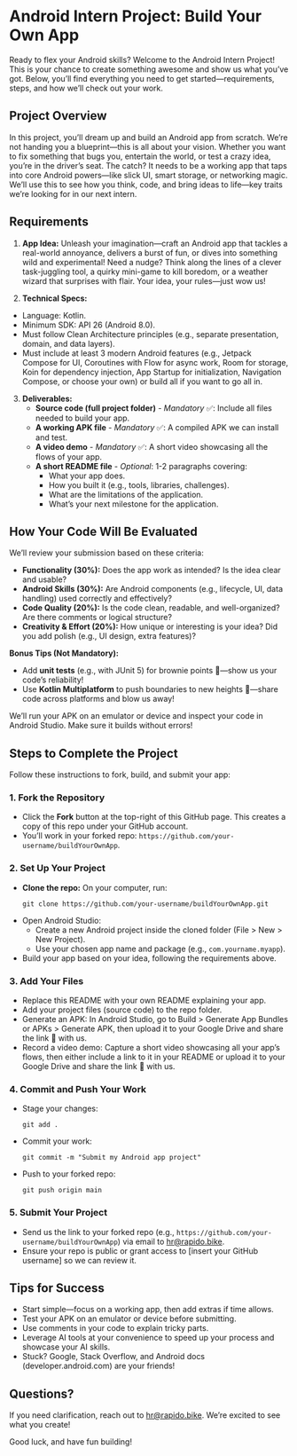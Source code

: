 # Android Intern Project: Build Your Own App

Ready to flex your Android skills? Welcome to the Android Intern Project! This is your chance to create something awesome and show us what you’ve got. Below, you’ll find everything you need to get started—requirements, steps, and how we’ll check out your work.

## Project Overview
In this project, you’ll dream up and build an Android app from scratch. We’re not handing you a blueprint—this is all about your vision. Whether you want to fix something that bugs you, entertain the world, or test a crazy idea, you’re in the driver’s seat. The catch? It needs to be a working app that taps into core Android powers—like slick UI, smart storage, or networking magic. We’ll use this to see how you think, code, and bring ideas to life—key traits we’re looking for in our next intern.

## Requirements
1. **App Idea:** Unleash your imagination—craft an Android app that tackles a real-world annoyance, delivers a burst of fun, or dives into something wild and experimental! Need a nudge? Think along the lines of a clever task-juggling tool, a quirky mini-game to kill boredom, or a weather wizard that surprises with flair. Your idea, your rules—just wow us!  

2. **Technical Specs:**  
- Language: Kotlin.  
- Minimum SDK: API 26 (Android 8.0).  
- Must follow Clean Architecture principles (e.g., separate presentation, domain, and data layers).  
- Must include at least 3 modern Android features (e.g., Jetpack Compose for UI, Coroutines with Flow for async work, Room for storage, Koin for dependency injection, App Startup for initialization, Navigation Compose, or choose your own) or build all if you want to go all in.  
 
3. **Deliverables:**  
   - **Source code (full project folder)** - *Mandatory* ✅: Include all files needed to build your app.  
   - **A working APK file** - *Mandatory* ✅: A compiled APK we can install and test.  
   - **A video demo** - *Mandatory* ✅: A short video showcasing all the flows of your app.  
   - **A short README file** - *Optional*: 1-2 paragraphs covering:  
     - What your app does.  
     - How you built it (e.g., tools, libraries, challenges).  
     - What are the limitations of the application.  
     - What’s your next milestone for the application. 

## How Your Code Will Be Evaluated
We’ll review your submission based on these criteria:  
- **Functionality (30%):** Does the app work as intended? Is the idea clear and usable?  
- **Android Skills (30%):** Are Android components (e.g., lifecycle, UI, data handling) used correctly and effectively?  
- **Code Quality (20%):** Is the code clean, readable, and well-organized? Are there comments or logical structure?  
- **Creativity & Effort (20%):** How unique or interesting is your idea? Did you add polish (e.g., UI design, extra features)?  

**Bonus Tips (Not Mandatory):**  
- Add **unit tests** (e.g., with JUnit 5) for brownie points 🎉—show us your code’s reliability!  
- Use **Kotlin Multiplatform** to push boundaries to new heights 🚀—share code across platforms and blow us away!

We’ll run your APK on an emulator or device and inspect your code in Android Studio. Make sure it builds without errors!

## Steps to Complete the Project
Follow these instructions to fork, build, and submit your app:

### 1. Fork the Repository
- Click the **Fork** button at the top-right of this GitHub page. This creates a copy of this repo under your GitHub account.  
- You’ll work in your forked repo: `https://github.com/your-username/buildYourOwnApp`.

### 2. Set Up Your Project
- **Clone the repo:** On your computer, run:  
  ```
  git clone https://github.com/your-username/buildYourOwnApp.git
  ```
- Open Android Studio:  
  - Create a new Android project inside the cloned folder (File > New > New Project).  
  - Use your chosen app name and package (e.g., `com.yourname.myapp`).  
- Build your app based on your idea, following the requirements above.

### 3. Add Your Files
- Replace this README with your own README explaining your app.  
- Add your project files (source code) to the repo folder.  
- Generate an APK: In Android Studio, go to Build > Generate App Bundles or APKs > Generate APK, then upload it to your Google Drive and share the link 📎 with us.
- Record a video demo: Capture a short video showcasing all your app’s flows, then either include a link to it in your README or upload it to your Google Drive and share the link 📎 with us.

### 4. Commit and Push Your Work
- Stage your changes:  
  ```
  git add .
  ```
- Commit your work:  
  ```
  git commit -m "Submit my Android app project"
  ```
- Push to your forked repo:  
  ```
  git push origin main
  ```

### 5. Submit Your Project
- Send us the link to your forked repo (e.g., `https://github.com/your-username/buildYourOwnApp`) via email to hr@rapido.bike.  
- Ensure your repo is public or grant access to [insert your GitHub username] so we can review it.

## Tips for Success
- Start simple—focus on a working app, then add extras if time allows.  
- Test your APK on an emulator or device before submitting.  
- Use comments in your code to explain tricky parts.  
- Leverage AI tools at your convenience to speed up your process and showcase your AI skills.  
- Stuck? Google, Stack Overflow, and Android docs (developer.android.com) are your friends!

## Questions?
If you need clarification, reach out to hr@rapido.bike. We’re excited to see what you create!

Good luck, and have fun building!
